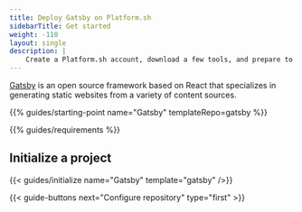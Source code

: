 ```yaml
---
title: Deploy Gatsby on Platform.sh
sidebarTitle: Get started
weight: -110
layout: single
description: |
    Create a Platform.sh account, download a few tools, and prepare to deploy Gatsby.
---
```


[Gatsby](https://www.gatsbyjs.com/) is an open source framework based on React that specializes in generating static websites from a variety of content sources.

{{% guides/starting-point name="Gatsby" templateRepo=gatsby %}}

{{% guides/requirements %}}

## Initialize a project

{{< guides/initialize name="Gatsby" template="gatsby" />}}

{{< guide-buttons next="Configure repository" type="first" >}}
